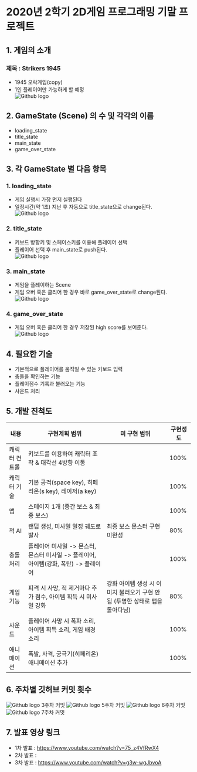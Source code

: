 # 2020년 2학기 2D게임 프로그래밍 기말 프로젝트    
## 1. 게임의 소개   
### 제목 : Strikers 1945   
 - 1945 오락게임(copy)   
 - 1인 플레이어만 가능하게 할 예정   
 ![Github logo](./res/Strikers_1945.png)   

## 2. GameState (Scene) 의 수 및 각각의 이름
- loading_state   
- title_state  
- main_state    
- game_over_state     
 
## 3. 각 GameState 별 다음 항목   
### 1. loading_state  
 - 게임 실행시 가장 먼저 실행된다    
 - 일정시간(약 1초) 지난 후 자동으로 title_state으로 change된다.    
 ![Github logo](./res/loading_state.png)   
### 2. title_state  
 - 키보드 방향키 및 스페이스키를 이용해 플레이어 선택      
 - 플레이어 선택 후 main_state로 push된다.   
 ![Github logo](./res/title_state.png)   
### 3. main_state    
 - 게임을 플레이하는 Scene    
 - 게임 오버 혹은 클리어 한 경우 바로 game_over_state로 change된다.     
 ![Github logo](./res/main_state.png)   
### 4. game_over_state   
 - 게임 오버 혹은 클리어 한 경우 저장된 high score를 보여준다.       
 ![Github logo](./res/game_over_state.png)   

## 4. 필요한 기술
 - 기본적으로 플레이어를 움직일 수 있는 키보드 입력     
 - 충돌을 확인하는 기능   
 - 플레이점수 기록과 불러오는 기능    
 - 사운드 처리        
 
 ## 5. 개발 진척도
 내용 | 구현계획 범위 | 미 구현 범위 | 구현정도
 ---- | ----------- |------------ | --------
 캐릭터 컨트롤 | 키보드를 이용하여 캐릭터 조작 & 대각선 4방향 이동 |     | 100%
 캐릭터 기술 | 기본 공격(space key), 히페리온(s key), 레이저(a key) |      | 100%
 맵 | 스테이지 1개 (중간 보스 & 최종 보스) |    | 100%
 적 AI | 랜덤 생성, 미사일 일정 궤도로 발사 | 최종 보스 몬스터 구현 미완성 | 80%
 충돌처리 | 플레이어 미사일 -> 몬스터, 몬스터 미사일 -> 플레이어, 아이템(강화, 폭탄) -> 플레이어 |   | 100%
 게임기능 | 피격 시 사망, 적 제거마다 추가 점수, 아이템 획득 시 미사일 강화 | 강화 아이템 생성 시 이미지 불러오기 구현 안됨 (투명한 상태로 맵을 돌아다님) | 80%
 사운드 | 플레이어 사망 시 폭파 소리, 아이템 획득 소리, 게임 배경 소리 |   | 100%
 애니매이션 | 폭발, 사격, 궁극기(히페리온) 애니메이션 추가 |      | 100%
 
 ## 6. 주차별 깃허브 커밋 횟수
 ![Github logo](./res/3주차.PNG)
 3주차 커밋
 ![Github logo](./res/5주차.PNG)
 5주차 커밋
 ![Github logo](./res/6주차.PNG)
 6주차 커밋
 ![Github logo](./res/7주차.PNG)
 7주차 커밋
 
 ## 7. 발표 영상 링크
  - 1차 발표 : https://www.youtube.com/watch?v=75_z4VfRwX4
  - 2차 발표 : 
  - 3차 발표 : https://www.youtube.com/watch?v=g3w-wgJbvoA
